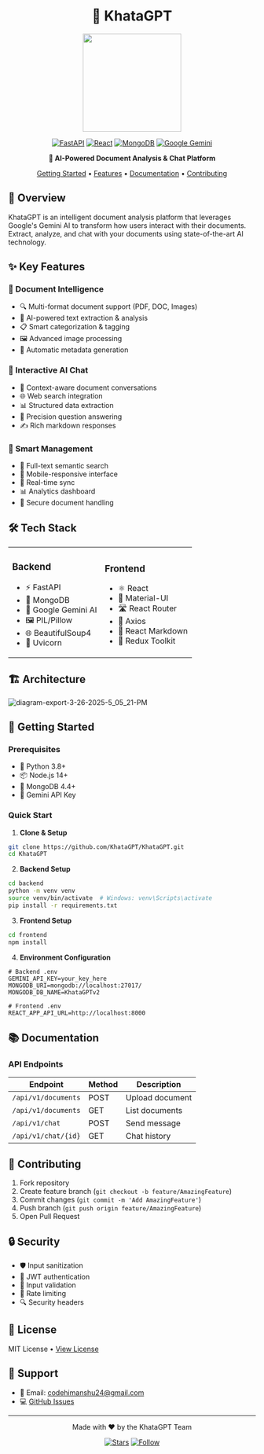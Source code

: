 <div align="center">

# 📄 KhataGPT

<img src="https://github.com/user-attachments/assets/6aa214b8-a363-4ea2-8410-562ecab2a251" width="200" height="200" />

[![FastAPI](https://img.shields.io/badge/FastAPI-005571?style=for-the-badge&logo=fastapi)](https://fastapi.tiangolo.com/)
[![React](https://img.shields.io/badge/React-20232A?style=for-the-badge&logo=react&logoColor=61DAFB)](https://reactjs.org/)
[![MongoDB](https://img.shields.io/badge/MongoDB-4EA94B?style=for-the-badge&logo=mongodb&logoColor=white)](https://www.mongodb.com/)
[![Google Gemini](https://img.shields.io/badge/Gemini_AI-4285F4?style=for-the-badge&logo=google&logoColor=white)](https://deepmind.google/technologies/gemini/)

**🤖 AI-Powered Document Analysis & Chat Platform**

[Getting Started](#getting-started) • [Features](#features) • [Documentation](#documentation) • [Contributing](#contributing)

</div>

## 🌟 Overview

KhataGPT is an intelligent document analysis platform that leverages Google's Gemini AI to transform how users interact with their documents. Extract, analyze, and chat with your documents using state-of-the-art AI technology.

## ✨ Key Features

### 📑 Document Intelligence
- 🔍 Multi-format document support (PDF, DOC, Images)
- 🤖 AI-powered text extraction & analysis
- 📋 Smart categorization & tagging
- 🖼️ Advanced image processing
- 📝 Automatic metadata generation

### 💬 Interactive AI Chat
- 🧠 Context-aware document conversations
- 🌐 Web search integration
- 📊 Structured data extraction
- 🎯 Precision question answering
- ✍️ Rich markdown responses

### 📂 Smart Management
- 🔎 Full-text semantic search
- 📱 Mobile-responsive interface
- 🔄 Real-time sync
- 📊 Analytics dashboard
- 🔐 Secure document handling

## 🛠️ Tech Stack

<table>
<tr>
<td>

### Backend
- ⚡ FastAPI
- 🍃 MongoDB
- 🤖 Google Gemini AI
- 🖼️ PIL/Pillow
- 🌐 BeautifulSoup4
- 🚀 Uvicorn

</td>
<td>

### Frontend
- ⚛️ React
- 🎨 Material-UI
- 🛣️ React Router
- 📡 Axios
- 📝 React Markdown
- 🎯 Redux Toolkit

</td>
</tr>
</table>

## 🏗️ Architecture

    
![diagram-export-3-26-2025-5_05_21-PM](https://github.com/user-attachments/assets/70224c50-187d-476a-9bca-08b8bf813190)

## 🚀 Getting Started

### Prerequisites

- 🐍 Python 3.8+
- 📦 Node.js 14+
- 🍃 MongoDB 4.4+
- 🔑 Gemini API Key

### Quick Start

1. **Clone & Setup**
```bash
git clone https://github.com/KhataGPT/KhataGPT.git
cd KhataGPT
```

2. **Backend Setup**
```bash
cd backend
python -m venv venv
source venv/bin/activate  # Windows: venv\Scripts\activate
pip install -r requirements.txt
```

3. **Frontend Setup**
```bash
cd frontend
npm install
```

4. **Environment Configuration**
```env
# Backend .env
GEMINI_API_KEY=your_key_here
MONGODB_URI=mongodb://localhost:27017/
MONGODB_DB_NAME=KhataGPTv2

# Frontend .env
REACT_APP_API_URL=http://localhost:8000
```

## 📚 Documentation

### API Endpoints

| Endpoint | Method | Description |
|----------|--------|-------------|
| `/api/v1/documents` | POST | Upload document |
| `/api/v1/documents` | GET | List documents |
| `/api/v1/chat` | POST | Send message |
| `/api/v1/chat/{id}` | GET | Chat history |

## 🤝 Contributing

1. Fork repository
2. Create feature branch (`git checkout -b feature/AmazingFeature`)
3. Commit changes (`git commit -m 'Add AmazingFeature'`)
4. Push branch (`git push origin feature/AmazingFeature`)
5. Open Pull Request

## 🔒 Security

- 🛡️ Input sanitization
- 🔐 JWT authentication
- 📝 Input validation
- 🚫 Rate limiting
- 🔍 Security headers

## 📄 License

MIT License • [View License](LICENSE)

## 💬 Support

- 📧 Email: codehimanshu24@gmail.com
- 💻 [GitHub Issues](https://github.com/KhataGPT/KhataGPT/issues)

---

<div align="center">

Made with ❤️ by the KhataGPT Team

[![Stars](https://img.shields.io/github/stars/KhataGPT/KhataGPT?style=social)](https://github.com/KhataGPT/KhataGPT)
[![Follow](https://img.shields.io/twitter/follow/KhataGPT?style=social)](https://twitter.com/KhataGPT)

</div>

